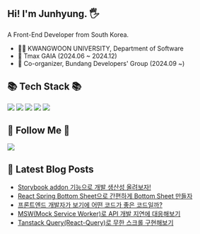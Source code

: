 <div>

## Hi! I'm Junhyung. 🖐️

A Front-End Developer from South Korea.
<br />

- 👨‍🎓 KWANGWOON UNIVERSITY, Department of Software
- 💼 Tmax GAIA (2024.06 ~ 2024.12)
- 📢 Co-organizer, Bundang Developers' Group (2024.09 ~)
  <br />

## 📚 Tech Stack 📚

<p>
<img src="https://img.shields.io/badge/JavaScript-F7DF1E?style=flat&logo=JavaScript&logoColor=white"/>
<img src="https://img.shields.io/badge/TypeScript-3178C6?style=flat&logo=TypeScript&logoColor=white"/>
<img src="https://img.shields.io/badge/React-61DAFB?style=flat&logo=React&logoColor=white"/>
<img src="https://img.shields.io/badge/Next.js-000000?style=flat&logo=Next.js&logoColor=white"/>
<img src="https://img.shields.io/badge/Nest.js-E0234E?style=flat&logo=nestjs&logoColor=white"/>
</p>
  
## 🌈 Follow Me 🌈
<p>
  <a href="https://www.instagram.com/junhyun9_/"><img src="https://img.shields.io/badge/Instagram-E4405F?style=flat-square&logo=Instagram&logoColor=white&link=https://www.instagram.com/hye_inisfree/"/></a>
</p>

</div>
</div>

## 📕 Latest Blog Posts
- [Storybook addon 기능으로 개발 생산성 올려보자!](https://humor12.tistory.com/39)
- [React Spring Bottom Sheet으로 간편하게 Bottom Sheet 만들자](https://humor12.tistory.com/38)
- [프론트엔드 개발자가 보기에 어떤 코드가 좋은 코드일까?](https://humor12.tistory.com/37)
- [MSW(Mock Service Worker)로 API 개발 지연에 대응해보기](https://humor12.tistory.com/36)
- [Tanstack Query(React-Query)로 무한 스크롤 구현해보기](https://humor12.tistory.com/34)

